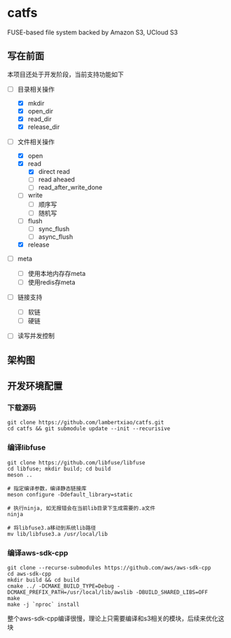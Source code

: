 # catfs

FUSE-based file system backed by Amazon S3, UCloud S3

## 写在前面

本项目还处于开发阶段，当前支持功能如下

- [ ] 目录相关操作
    - [x] mkdir
    - [x] open_dir
    - [x] read_dir
    - [x] release_dir

- [ ] 文件相关操作
    - [x] open
    - [x] read
        - [x] direct read
        - [ ] read aheaed
        - [ ] read_after_write_done
    - [ ] write
        - [ ] 顺序写
        - [ ] 随机写
    - [ ] flush
        - [ ] sync_flush
        - [ ] async_flush
    - [x] release

- [ ] meta
    - [ ] 使用本地内存存meta
    - [ ] 使用redis存meta

- [ ] 链接支持

    - [ ] 软链
    - [ ] 硬链

- [ ] 读写并发控制

## 架构图

## 开发环境配置

### 下载源码

```
git clone https://github.com/lambertxiao/catfs.git
cd catfs && git submodule update --init --recurisive
```

### 编译libfuse

```
git clone https://github.com/libfuse/libfuse
cd libfuse; mkdir build; cd build
meson ..

# 指定编译参数，编译静态链接库
meson configure -Ddefault_library=static

# 执行ninja, 如无报错会在当前lib目录下生成需要的.a文件
ninja

# 将libfuse3.a移动到系统lib路径
mv lib/libfuse3.a /usr/local/lib
```

### 编译aws-sdk-cpp

```
git clone --recurse-submodules https://github.com/aws/aws-sdk-cpp
cd aws-sdk-cpp
mkdir build && cd build
cmake ../ -DCMAKE_BUILD_TYPE=Debug -DCMAKE_PREFIX_PATH=/usr/local/lib/awslib -DBUILD_SHARED_LIBS=OFF
make
make -j `nproc` install
```

整个aws-sdk-cpp编译很慢，理论上只需要编译和s3相关的模块，后续来优化这块
